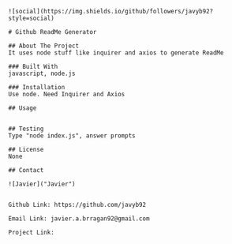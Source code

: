 
    ![social](https://img.shields.io/github/followers/javyb92?style=social)

    # Github ReadMe Generator

    ## About The Project
    It uses node stuff like inquirer and axios to generate ReadMe 
    
    ### Built With
    javascript, node.js

    ### Installation
    Use node. Need Inquirer and Axios
    
    ## Usage


    ## Testing
    Type "node index.js", answer prompts
    
    ## License
    None

    ## Contact
    
    ![Javier]("Javier")


    Github Link: https://github.com/javyb92
    
    Email Link: javier.a.brragan92@gmail.com
    
    Project Link: 
    
   
   
    